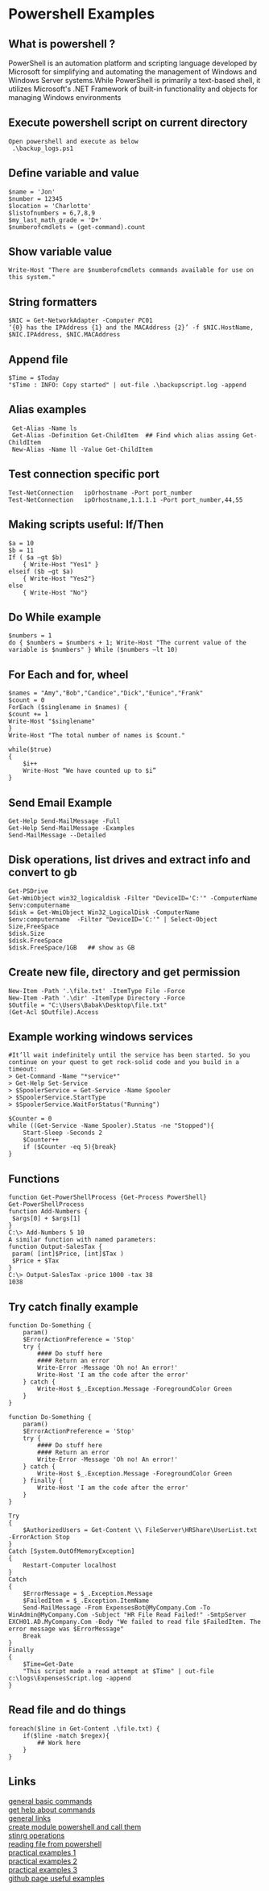 # Powershell Examples
## What is powershell ?
PowerShell is an automation platform and scripting language developed by Microsoft for simplifying and automating the management of Windows and Windows Server systems.While PowerShell is primarily a text-based shell, it utilizes Microsoft's .NET Framework of built-in functionality and objects for managing Windows environments
## Execute powershell script on current directory
```
Open powershell and execute as below
 .\backup_logs.ps1
```
## Define variable and value
```
$name = 'Jon'
$number = 12345
$location = 'Charlotte'
$listofnumbers = 6,7,8,9
$my_last_math_grade = 'D+'
$numberofcmdlets = (get-command).count
```
## Show variable value
```
Write-Host "There are $numberofcmdlets commands available for use on this system."
```
## String formatters
```
$NIC = Get-NetworkAdapter -Computer PC01
‘{0} has the IPAddress {1} and the MACAddress {2}’ -f $NIC.HostName, $NIC.IPAddress, $NIC.MACAddress
```
## Append file
```
$Time = $Today
"$Time : INFO: Copy started" | out-file .\backupscript.log -append
```
## Alias examples
```
 Get-Alias -Name ls
 Get-Alias -Definition Get-ChildItem  ## Find which alias assing Get-ChildItem
 New-Alias -Name ll -Value Get-ChildItem
 ```
## Test connection specific port
```
Test-NetConnection   ipOrhostname -Port port_number
Test-NetConnection   ipOrhostname,1.1.1.1 -Port port_number,44,55
```
## Making scripts useful: If/Then
```
$a = 10
$b = 11
If ( $a –gt $b) 
    { Write-Host "Yes1" }
elseif ($b –gt $a)
    { Write-Host "Yes2"}
else 
    { Write-Host "No"}
```
## Do While example
```
$numbers = 1
do { $numbers = $numbers + 1; Write-Host "The current value of the variable is $numbers" } While ($numbers –lt 10)
```
## For Each and for, wheel
```
$names = "Amy","Bob","Candice","Dick","Eunice","Frank"
$count = 0
ForEach ($singlename in $names) {
$count += 1
Write-Host "$singlename"
}
Write-Host "The total number of names is $count."

while($true)
{
    $i++
    Write-Host “We have counted up to $i”
}
```
## Send Email Example
```
Get-Help Send-MailMessage -Full
Get-Help Send-MailMessage -Examples
Send-MailMessage --Detailed  
```
## Disk operations, list drives and extract info and convert to gb
```
Get-PSDrive
Get-WmiObject win32_logicaldisk -Filter "DeviceID='C:'" -ComputerName $env:computername
$disk = Get-WmiObject Win32_LogicalDisk -ComputerName $env:computername  -Filter "DeviceID='C:'" | Select-Object Size,FreeSpace
$disk.Size
$disk.FreeSpace
$disk.FreeSpace/1GB   ## show as GB
```
## Create new file, directory and get  permission
```
New-Item -Path '.\file.txt' -ItemType File -Force
New-Item -Path '.\dir' -ItemType Directory -Force
$Outfile = "C:\Users\Babak\Desktop\file.txt"
(Get-Acl $Outfile).Access
```
## Example working  windows services
```
#It’ll wait indefinitely until the service has been started. So you continue on your quest to get rock-solid code and you build in a timeout:
> Get-Command -Name "*service*"
> Get-Help Set-Service
> $SpoolerService = Get-Service -Name Spooler
> $SpoolerService.StartType
> $SpoolerService.WaitForStatus("Running")

$Counter = 0
while ((Get-Service -Name Spooler).Status -ne "Stopped"){
    Start-Sleep -Seconds 2
    $Counter++
    if ($Counter -eq 5){break}
}
```
## Functions
```
function Get-PowerShellProcess {Get-Process PowerShell}
Get-PowerShellProcess
function Add-Numbers {
 $args[0] + $args[1]
}
C:\> Add-Numbers 5 10
A similar function with named parameters:
function Output-SalesTax {
 param( [int]$Price, [int]$Tax )
 $Price + $Tax
}
C:\> Output-SalesTax -price 1000 -tax 38
1038
```
## Try catch finally example
```
function Do-Something {
    param()
    $ErrorActionPreference = 'Stop'
    try {
        #### Do stuff here
        #### Return an error
        Write-Error -Message 'Oh no! An error!'
        Write-Host 'I am the code after the error'
    } catch {
        Write-Host $_.Exception.Message -ForegroundColor Green
    }
}
```
```
function Do-Something {
    param()
    $ErrorActionPreference = 'Stop'
    try {
        #### Do stuff here
        #### Return an error
        Write-Error -Message 'Oh no! An error!'
    } catch {
        Write-Host $_.Exception.Message -ForegroundColor Green
    } finally {
        Write-Host 'I am the code after the error'
    }
}
```
```
Try
{
    $AuthorizedUsers = Get-Content \\ FileServer\HRShare\UserList.txt -ErrorAction Stop
}
Catch [System.OutOfMemoryException]
{
    Restart-Computer localhost
}
Catch
{
    $ErrorMessage = $_.Exception.Message
    $FailedItem = $_.Exception.ItemName
    Send-MailMessage -From ExpensesBot@MyCompany.Com -To WinAdmin@MyCompany.Com -Subject "HR File Read Failed!" -SmtpServer EXCH01.AD.MyCompany.Com -Body "We failed to read file $FailedItem. The error message was $ErrorMessage"
    Break
}
Finally
{
    $Time=Get-Date
    "This script made a read attempt at $Time" | out-file c:\logs\ExpensesScript.log -append
}
```
## Read file and do things
```
foreach($line in Get-Content .\file.txt) {
    if($line -match $regex){
        ## Work here
    }
}
```

## Links
[general basic commands](http://powershelltutorial.net/Commands/script/)<br/>
[get help about commands](https://www.techrepublic.com/blog/windows-and-office/basic-windows-powershell-commands-you-should-already-know/ )<br/>
[general links ](https://stackify.com/what-are-powershell-commands/)<br/>
[create module powershell and call them](https://sid-500.com/2017/11/10/powershell-functions-how-to-create-your-first-powershell-module-command/)<br/>
[stinrg operations](https://4sysops.com/archives/strings-in-powershell-replace-compare-concatenate-split-substring)<br/>
[reading file from powershell](https://www.sqlshack.com/reading-file-data-with-powershell/)<br/>
[practical examples 1](http://sonnypuijk.nl/wp/powershell-102/)<br/>
[practical examples 2](https://www.howtogeek.com/141495/geek-school-writing-your-first-full-powershell-script/)<br/>
[practical examples 3](http://powershell-guru.com/)<br/>
[github page useful examples](https://github.com/topics/powershell-scripts)
